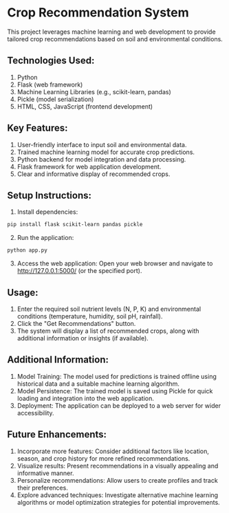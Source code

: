 # Crop Recommendation System
This project leverages machine learning and web development to provide tailored crop recommendations based on soil and environmental conditions.

## Technologies Used:
1. Python
2. Flask (web framework)
3. Machine Learning Libraries (e.g., scikit-learn, pandas)
4. Pickle (model serialization)
5. HTML, CSS, JavaScript (frontend development)

## Key Features:
1. User-friendly interface to input soil and environmental data.
2. Trained machine learning model for accurate crop predictions.
3. Python backend for model integration and data processing.
4. Flask framework for web application development.
5. Clear and informative display of recommended crops.

## Setup Instructions:
1. Install dependencies:
```Bash
pip install flask scikit-learn pandas pickle
```

2. Run the application:
```Bash
python app.py
```

3. Access the web application:
Open your web browser and navigate to http://127.0.0.1:5000/ (or the specified port).

## Usage:
1. Enter the required soil nutrient levels (N, P, K) and environmental conditions (temperature, humidity, soil pH, rainfall).
2. Click the "Get Recommendations" button.
3. The system will display a list of recommended crops, along with additional information or insights (if available).

## Additional Information:
1. Model Training: The model used for predictions is trained offline using historical data and a suitable machine learning algorithm.
2. Model Persistence: The trained model is saved using Pickle for quick loading and integration into the web application.
3. Deployment: The application can be deployed to a web server for wider accessibility.

## Future Enhancements:
1. Incorporate more features: Consider additional factors like location, season, and crop history for more refined recommendations.
2. Visualize results: Present recommendations in a visually appealing and informative manner.
3. Personalize recommendations: Allow users to create profiles and track their preferences.
4. Explore advanced techniques: Investigate alternative machine learning algorithms or model optimization strategies for potential improvements.
